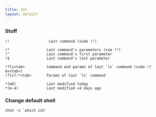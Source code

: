 ```yaml
---
title: Zsh
layout: default
---
```


### Stuff

    !!                  Last command (sudo !!)

    !*                 Last command's parameters (vim !*)
    !^                 Last command's first parameter
    !$                 Last command's last parameter

    !?ls<tab>          Command and params of last `ls` command (sudo !?mv<tab>)
    !?ls?:*<tab>       Params of last `ls` command

    *(m0)              Last modified today
    *(m-4)             Last modified <4 days ago

### Change default shell

    chsh -s `which zsh`
